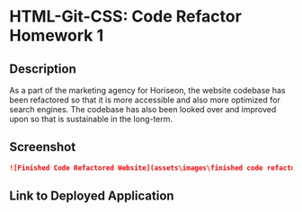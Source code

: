 # HTML-Git-CSS: Code Refactor Homework 1 

## Description
As a part of the marketing agency for Horiseon, the website codebase has been refactored
so that it is more accessible and also more optimized for search engines. The codebase
has also been looked over and improved upon so that is sustainable in the long-term. 

## Screenshot 

```md
![Finished Code Refactored Website](assets\images\finished code refactored website.png)
```

## Link to Deployed Application